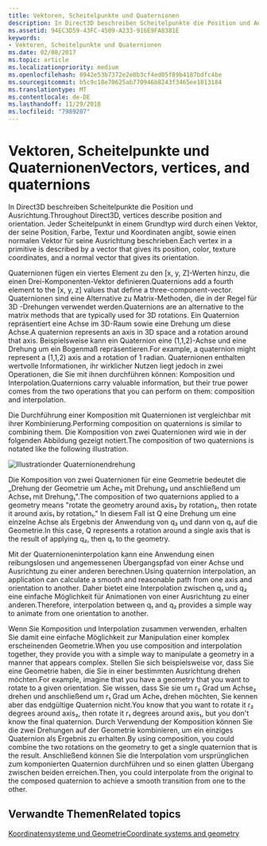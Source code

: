 ```yaml
---
title: Vektoren, Scheitelpunkte und Quaternionen
description: In Direct3D beschreiben Scheitelpunkte die Position und Ausrichtung. Jeder Scheitelpunkt in einem Grundtyp wird durch einen Vektor, der seine Position, Farbe, Textur und Koordinaten angibt, sowie einen normalen Vektor für seine Ausrichtung beschrieben.
ms.assetid: 94EC3D59-43FC-4509-A233-916E9FA8381E
keywords:
- Vektoren, Scheitelpunkte und Quaternionen
ms.date: 02/08/2017
ms.topic: article
ms.localizationpriority: medium
ms.openlocfilehash: 8942e53b7372e2e8b3cf4ed05f89b4187bdfc4be
ms.sourcegitcommit: b5c9c18e70625ab770946b8243f3465ee1013184
ms.translationtype: MT
ms.contentlocale: de-DE
ms.lasthandoff: 11/29/2018
ms.locfileid: "7989207"
---
```

# <a name="vectors-vertices-and-quaternions"></a><span data-ttu-id="0cffa-105">Vektoren, Scheitelpunkte und Quaternionen</span><span class="sxs-lookup"><span data-stu-id="0cffa-105">Vectors, vertices, and quaternions</span></span>


<span data-ttu-id="0cffa-106">In Direct3D beschreiben Scheitelpunkte die Position und Ausrichtung.</span><span class="sxs-lookup"><span data-stu-id="0cffa-106">Throughout Direct3D, vertices describe position and orientation.</span></span> <span data-ttu-id="0cffa-107">Jeder Scheitelpunkt in einem Grundtyp wird durch einen Vektor, der seine Position, Farbe, Textur und Koordinaten angibt, sowie einen normalen Vektor für seine Ausrichtung beschrieben.</span><span class="sxs-lookup"><span data-stu-id="0cffa-107">Each vertex in a primitive is described by a vector that gives its position, color, texture coordinates, and a normal vector that gives its orientation.</span></span>

<span data-ttu-id="0cffa-108">Quaternionen fügen ein viertes Element zu den \[x, y, Z\]-Werten hinzu, die einen Drei-Komponenten-Vektor definieren.</span><span class="sxs-lookup"><span data-stu-id="0cffa-108">Quaternions add a fourth element to the \[x, y, z\] values that define a three-component-vector.</span></span> <span data-ttu-id="0cffa-109">Quaternionen sind eine Alternative zu Matrix-Methoden, die in der Regel für 3D -Drehungen verwendet werden.</span><span class="sxs-lookup"><span data-stu-id="0cffa-109">Quaternions are an alternative to the matrix methods that are typically used for 3D rotations.</span></span> <span data-ttu-id="0cffa-110">Ein Quaternion repräsentiert eine Achse im 3D-Raum sowie eine Drehung um diese Achse.</span><span class="sxs-lookup"><span data-stu-id="0cffa-110">A quaternion represents an axis in 3D space and a rotation around that axis.</span></span> <span data-ttu-id="0cffa-111">Beispielsweise kann ein Quaternion eine (1,1,2)-Achse und eine Drehung um ein Bogenmaß repräsentieren.</span><span class="sxs-lookup"><span data-stu-id="0cffa-111">For example, a quaternion might represent a (1,1,2) axis and a rotation of 1 radian.</span></span> <span data-ttu-id="0cffa-112">Quaternionen enthalten wertvolle Informationen, ihr wirklicher Nutzen liegt jedoch in zwei Operationen, die Sie mit ihnen durchführen können: Komposition und Interpolation.</span><span class="sxs-lookup"><span data-stu-id="0cffa-112">Quaternions carry valuable information, but their true power comes from the two operations that you can perform on them: composition and interpolation.</span></span>

<span data-ttu-id="0cffa-113">Die Durchführung einer Komposition mit Quaternionen ist vergleichbar mit ihrer Kombinierung.</span><span class="sxs-lookup"><span data-stu-id="0cffa-113">Performing composition on quaternions is similar to combining them.</span></span> <span data-ttu-id="0cffa-114">Die Komposition von zwei Quaternionen wird wie in der folgenden Abbildung gezeigt notiert.</span><span class="sxs-lookup"><span data-stu-id="0cffa-114">The composition of two quaternions is notated like the following illustration.</span></span>

![Illustrationder Quaternionendrehung](images/quateq.png)

<span data-ttu-id="0cffa-116">Die Komposition von zwei Quaternionen für eine Geometrie bedeutet die „Drehung der Geometrie um Ache₂ mit Drehung₂ und anschließend um Achse₁ mit Drehung₁".</span><span class="sxs-lookup"><span data-stu-id="0cffa-116">The composition of two quaternions applied to a geometry means "rotate the geometry around axis₂ by rotation₂, then rotate it around axis₁ by rotation₁."</span></span> <span data-ttu-id="0cffa-117">In diesem Fall ist Q eine Drehung um eine einzelne Achse als Ergebnis der Anwendung von q₂ und dann von q₁ auf die Geometrie.</span><span class="sxs-lookup"><span data-stu-id="0cffa-117">In this case, Q represents a rotation around a single axis that is the result of applying q₂, then q₁ to the geometry.</span></span>

<span data-ttu-id="0cffa-118">Mit der Quaternioneninterpolation kann eine Anwendung einen reibungslosen und angemessenen Übergangspfad von einer Achse und Ausrichtung zu einer anderen berechnen.</span><span class="sxs-lookup"><span data-stu-id="0cffa-118">Using quaternion interpolation, an application can calculate a smooth and reasonable path from one axis and orientation to another.</span></span> <span data-ttu-id="0cffa-119">Daher bietet eine Interpolation zwischen q₁ und q₂ eine einfache Möglichkeit für Animationen von einer Ausrichtung zu einer anderen.</span><span class="sxs-lookup"><span data-stu-id="0cffa-119">Therefore, interpolation between q₁ and q₂ provides a simple way to animate from one orientation to another.</span></span>

<span data-ttu-id="0cffa-120">Wenn Sie Komposition und Interpolation zusammen verwenden, erhalten Sie damit eine einfache Möglichkeit zur Manipulation einer komplex erscheinenden Geometrie.</span><span class="sxs-lookup"><span data-stu-id="0cffa-120">When you use composition and interpolation together, they provide you with a simple way to manipulate a geometry in a manner that appears complex.</span></span> <span data-ttu-id="0cffa-121">Stellen Sie sich beispielsweise vor, dass Sie eine Geometrie haben, die Sie in einer bestimmten Ausrichtung drehen möchten.</span><span class="sxs-lookup"><span data-stu-id="0cffa-121">For example, imagine that you have a geometry that you want to rotate to a given orientation.</span></span> <span data-ttu-id="0cffa-122">Sie wissen, dass Sie sie um r₂ Grad um Achse₂ drehen und anschließend um r₁ Grad um Ache₁ drehen möchten, Sie kennen aber das endgültige Quaternion nicht.</span><span class="sxs-lookup"><span data-stu-id="0cffa-122">You know that you want to rotate it r₂ degrees around axis₂, then rotate it r₁ degrees around axis₁, but you don't know the final quaternion.</span></span> <span data-ttu-id="0cffa-123">Durch Verwendung der Komposition können Sie die zwei Drehungen auf der Geometrie kombinieren, um ein einziges Quaternion als Ergebnis zu erhalten.</span><span class="sxs-lookup"><span data-stu-id="0cffa-123">By using composition, you could combine the two rotations on the geometry to get a single quaternion that is the result.</span></span> <span data-ttu-id="0cffa-124">Anschließend können Sie die Interpolation vom ursprünglichen zum komponierten Quaternion durchführen und so einen glatten Übergang zwischen beiden erreichen.</span><span class="sxs-lookup"><span data-stu-id="0cffa-124">Then, you could interpolate from the original to the composed quaternion to achieve a smooth transition from one to the other.</span></span>

## <a name="span-idrelated-topicsspanrelated-topics"></a><span data-ttu-id="0cffa-125"><span id="related-topics"></span>Verwandte Themen</span><span class="sxs-lookup"><span data-stu-id="0cffa-125"><span id="related-topics"></span>Related topics</span></span>


[<span data-ttu-id="0cffa-126">Koordinatensysteme und Geometrie</span><span class="sxs-lookup"><span data-stu-id="0cffa-126">Coordinate systems and geometry</span></span>](coordinate-systems-and-geometry.md)

 

 




